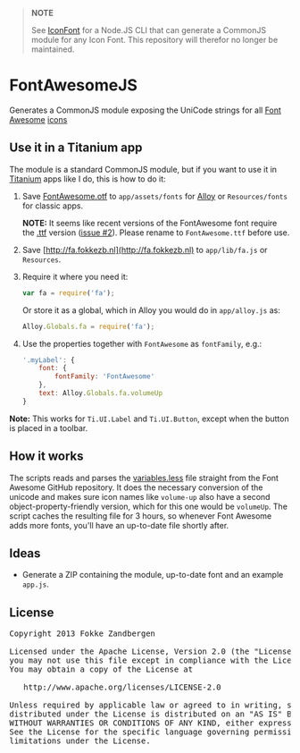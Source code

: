 > **NOTE**
>
> See [IconFont](https://github.com/FokkeZB/IconFont) for a Node.JS CLI that can generate a CommonJS module for any Icon Font.
> This repository will therefor no longer be maintained.

# FontAwesomeJS
Generates a CommonJS module exposing the UniCode strings for all [Font Awesome](http://fontawesome.io) [icons](http://fontawesome.io/cheatsheet/)

## Use it in a Titanium app
The module is a standard CommonJS module, but if you want to use it in [Titanium](http://www.appcelerator.com/titanium) apps like I do, this is how to do it:

1. Save [FontAwesome.otf](https://github.com/FortAwesome/Font-Awesome/blob/master/fonts/FontAwesome.otf?raw=true) to `app/assets/fonts` for [Alloy](http://www.appcelerator.com/alloy) or `Resources/fonts` for classic apps.

    **NOTE:** It seems like recent versions of the FontAwesome font require the [.ttf](https://github.com/FortAwesome/Font-Awesome/blob/master/fonts/fontawesome-webfont.ttf?raw=true) version ([issue #2](https://github.com/FokkeZB/FontAwesomeJS/issues/2)). Please rename to `FontAwesome.ttf` before use.

2. Save [http://fa.fokkezb.nl](http://fa.fokkezb.nl) to `app/lib/fa.js` or `Resources`.
3. Require it where you need it:
    ```javascript
    var fa = require('fa');
    ```
    Or store it as a global, which in Alloy you would do in `app/alloy.js` as:
    ```javascript
    Alloy.Globals.fa = require('fa');
    ```
4. Use the properties together with `FontAwesome` as `fontFamily`, e.g.:
    ```javascript
    '.myLabel': {
        font: {
            fontFamily: 'FontAwesome'
        },
        text: Alloy.Globals.fa.volumeUp
    }
    ```
    
**Note:** This works for `Ti.UI.Label` and `Ti.UI.Button`, except when the button is placed in a toolbar.

## How it works
The scripts reads and parses the [variables.less](https://raw.github.com/FortAwesome/Font-Awesome/master/less/variables.less) file straight from the Font Awesome GitHub repository. It does the necessary conversion of the unicode and makes sure icon names like `volume-up` also have a second object-property-friendly version, which for this one would be `volumeUp`. The script caches the resulting file for 3 hours, so whenever Font Awesome adds more fonts, you'll have an up-to-date file shortly after.

## Ideas

* Generate a ZIP containing the module, up-to-date font and an example `app.js`.

## License

<pre>
Copyright 2013 Fokke Zandbergen

Licensed under the Apache License, Version 2.0 (the "License");
you may not use this file except in compliance with the License.
You may obtain a copy of the License at

   http://www.apache.org/licenses/LICENSE-2.0

Unless required by applicable law or agreed to in writing, software
distributed under the License is distributed on an "AS IS" BASIS,
WITHOUT WARRANTIES OR CONDITIONS OF ANY KIND, either express or implied.
See the License for the specific language governing permissions and
limitations under the License.
</pre>
